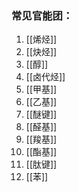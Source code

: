 ### 常见官能团：
1. [[烯烃]]
2. [[炔烃]]
3. [[醇]]
4. [[卤代烃]]
5. [[甲基]]
6. [[乙基]]
7. [[醚键]]
8. [[醛基]]
9. [[羧基]]
10. [[酯基]]
11. [[肽键]]
12. [[苯]]
